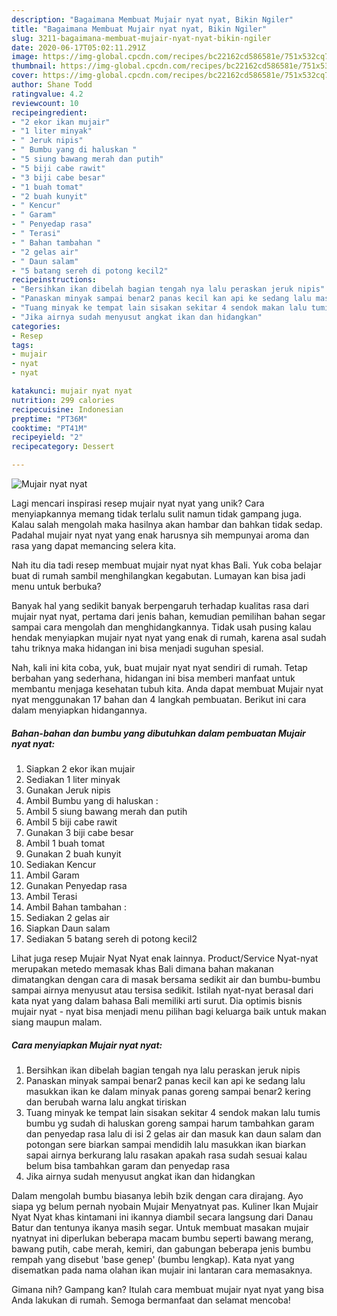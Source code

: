 ```yaml
---
description: "Bagaimana Membuat Mujair nyat nyat, Bikin Ngiler"
title: "Bagaimana Membuat Mujair nyat nyat, Bikin Ngiler"
slug: 3211-bagaimana-membuat-mujair-nyat-nyat-bikin-ngiler
date: 2020-06-17T05:02:11.291Z
image: https://img-global.cpcdn.com/recipes/bc22162cd586581e/751x532cq70/mujair-nyat-nyat-foto-resep-utama.jpg
thumbnail: https://img-global.cpcdn.com/recipes/bc22162cd586581e/751x532cq70/mujair-nyat-nyat-foto-resep-utama.jpg
cover: https://img-global.cpcdn.com/recipes/bc22162cd586581e/751x532cq70/mujair-nyat-nyat-foto-resep-utama.jpg
author: Shane Todd
ratingvalue: 4.2
reviewcount: 10
recipeingredient:
- "2 ekor ikan mujair"
- "1 liter minyak"
- " Jeruk nipis"
- " Bumbu yang di haluskan "
- "5 siung bawang merah dan putih"
- "5 biji cabe rawit"
- "3 biji cabe besar"
- "1 buah tomat"
- "2 buah kunyit"
- " Kencur"
- " Garam"
- " Penyedap rasa"
- " Terasi"
- " Bahan tambahan "
- "2 gelas air"
- " Daun salam"
- "5 batang sereh di potong kecil2"
recipeinstructions:
- "Bersihkan ikan dibelah bagian tengah nya lalu peraskan jeruk nipis"
- "Panaskan minyak sampai benar2 panas kecil kan api ke sedang lalu masukkan ikan ke dalam minyak panas goreng sampai benar2 kering dan berubah warna lalu angkat tiriskan"
- "Tuang minyak ke tempat lain sisakan sekitar 4 sendok makan lalu tumis bumbu yg sudah di haluskan goreng sampai harum tambahkan garam dan penyedap rasa lalu di isi 2 gelas air dan masuk kan daun salam dan potongan sere biarkan sampai mendidih lalu masukkan ikan biarkan sapai airnya berkurang lalu rasakan apakah rasa sudah sesuai kalau belum bisa tambahkan garam dan penyedap rasa"
- "Jika airnya sudah menyusut angkat ikan dan hidangkan"
categories:
- Resep
tags:
- mujair
- nyat
- nyat

katakunci: mujair nyat nyat 
nutrition: 299 calories
recipecuisine: Indonesian
preptime: "PT36M"
cooktime: "PT41M"
recipeyield: "2"
recipecategory: Dessert

---
```



![Mujair nyat nyat](https://img-global.cpcdn.com/recipes/bc22162cd586581e/751x532cq70/mujair-nyat-nyat-foto-resep-utama.jpg)

Lagi mencari inspirasi resep mujair nyat nyat yang unik? Cara menyiapkannya memang tidak terlalu sulit namun tidak gampang juga. Kalau salah mengolah maka hasilnya akan hambar dan bahkan tidak sedap. Padahal mujair nyat nyat yang enak harusnya sih mempunyai aroma dan rasa yang dapat memancing selera kita.

Nah itu dia tadi resep membuat mujair nyat nyat khas Bali. Yuk coba belajar buat di rumah sambil menghilangkan kegabutan. Lumayan kan bisa jadi menu untuk berbuka?

Banyak hal yang sedikit banyak berpengaruh terhadap kualitas rasa dari mujair nyat nyat, pertama dari jenis bahan, kemudian pemilihan bahan segar sampai cara mengolah dan menghidangkannya. Tidak usah pusing kalau hendak menyiapkan mujair nyat nyat yang enak di rumah, karena asal sudah tahu triknya maka hidangan ini bisa menjadi suguhan spesial.


Nah, kali ini kita coba, yuk, buat mujair nyat nyat sendiri di rumah. Tetap berbahan yang sederhana, hidangan ini bisa memberi manfaat untuk membantu menjaga kesehatan tubuh kita. Anda dapat membuat Mujair nyat nyat menggunakan 17 bahan dan 4 langkah pembuatan. Berikut ini cara dalam menyiapkan hidangannya.

<!--inarticleads1-->

##### Bahan-bahan dan bumbu yang dibutuhkan dalam pembuatan Mujair nyat nyat:

1. Siapkan 2 ekor ikan mujair
1. Sediakan 1 liter minyak
1. Gunakan  Jeruk nipis
1. Ambil  Bumbu yang di haluskan :
1. Ambil 5 siung bawang merah dan putih
1. Ambil 5 biji cabe rawit
1. Gunakan 3 biji cabe besar
1. Ambil 1 buah tomat
1. Gunakan 2 buah kunyit
1. Sediakan  Kencur
1. Ambil  Garam
1. Gunakan  Penyedap rasa
1. Ambil  Terasi
1. Ambil  Bahan tambahan :
1. Sediakan 2 gelas air
1. Siapkan  Daun salam
1. Sediakan 5 batang sereh di potong kecil2


Lihat juga resep Mujair Nyat Nyat enak lainnya. Product/Service Nyat-nyat merupakan metedo memasak khas Bali dimana bahan makanan dimatangkan dengan cara di masak bersama sedikit air dan bumbu-bumbu sampai airnya menyusut atau tersisa sedikit. Istilah nyat-nyat berasal dari kata nyat yang dalam bahasa Bali memiliki arti surut. Dia optimis bisnis mujair nyat - nyat bisa menjadi menu pilihan bagi keluarga baik untuk makan siang maupun malam. 

<!--inarticleads2-->

##### Cara menyiapkan Mujair nyat nyat:

1. Bersihkan ikan dibelah bagian tengah nya lalu peraskan jeruk nipis
1. Panaskan minyak sampai benar2 panas kecil kan api ke sedang lalu masukkan ikan ke dalam minyak panas goreng sampai benar2 kering dan berubah warna lalu angkat tiriskan
1. Tuang minyak ke tempat lain sisakan sekitar 4 sendok makan lalu tumis bumbu yg sudah di haluskan goreng sampai harum tambahkan garam dan penyedap rasa lalu di isi 2 gelas air dan masuk kan daun salam dan potongan sere biarkan sampai mendidih lalu masukkan ikan biarkan sapai airnya berkurang lalu rasakan apakah rasa sudah sesuai kalau belum bisa tambahkan garam dan penyedap rasa
1. Jika airnya sudah menyusut angkat ikan dan hidangkan


Dalam mengolah bumbu biasanya lebih bzik dengan cara dirajang. Ayo siapa yg belum pernah nyobain Mujair Menyatnyat pas. Kuliner Ikan Mujair Nyat Nyat khas kintamani ini ikannya diambil secara langsung dari Danau Batur dan tentunya ikanya masih segar. Untuk membuat masakan mujair nyatnyat ini diperlukan beberapa macam bumbu seperti bawang merang, bawang putih, cabe merah, kemiri, dan gabungan beberapa jenis bumbu rempah yang disebut &#39;base genep&#39; (bumbu lengkap). Kata nyat yang disematkan pada nama olahan ikan mujair ini lantaran cara memasaknya. 

Gimana nih? Gampang kan? Itulah cara membuat mujair nyat nyat yang bisa Anda lakukan di rumah. Semoga bermanfaat dan selamat mencoba!
